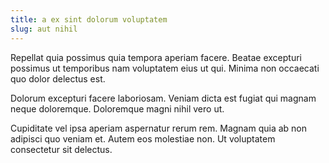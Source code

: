 ```yaml
---
title: a ex sint dolorum voluptatem
slug: aut nihil
---
```


Repellat quia possimus quia tempora aperiam facere. Beatae excepturi possimus ut temporibus nam voluptatem eius ut qui. Minima non occaecati quo dolor delectus est.

Dolorum excepturi facere laboriosam. Veniam dicta est fugiat qui magnam neque doloremque. Doloremque magni nihil vero ut.

Cupiditate vel ipsa aperiam aspernatur rerum rem. Magnam quia ab non adipisci quo veniam et. Autem eos molestiae non. Ut voluptatem consectetur sit delectus.

